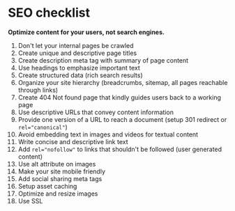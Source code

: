 # SEO checklist

**Optimize content for your users, not search engines.**

1. Don't let your internal pages be crawled
3. Create unique and descriptive page titles
4. Create description meta tag with summary of page content
5. Use headings to emphasize important text
6. Create structured data (rich search results)
7. Organize your site hierarchy (breadcrumbs, sitemap, all pages reachable through links)
8. Create 404 Not found page that kindly guides users back to a working page
9. Use descriptive URLs that convey content information
10. Provide one version of a URL to reach a document (setup 301 redirect or `rel="canonical"`)
11. Avoid embedding text in images and videos for textual content
12. Write concise and descriptive link text
13. Add `rel="nofollow"` to links that shouldn't be followed (user generated content)
14. Use alt attribute on images
15. Make your site mobile friendly
16. Add social sharing meta tags
17. Setup asset caching
18. Optimize and resize images
19. Use SSL
